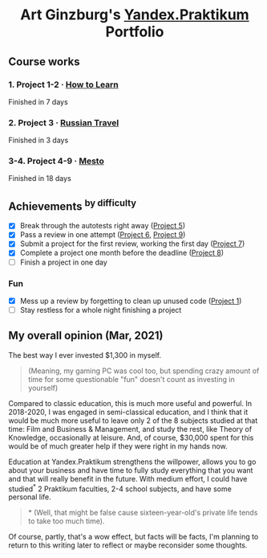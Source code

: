 <div align="center">

  # Art Ginzburg's [Yandex.Praktikum](https://praktikum.yandex.ru/) Portfolio

</div>

## Course works

### 1. Project 1-2 · [How to Learn](https://github.com/artginzburg/how-to-learn)

Finished in 7 days

### 2. Project 3 · [Russian Travel](https://github.com/artginzburg/russian-travel)

Finished in 3 days

### 3-4. Project 4-9 · [Mesto](https://github.com/artginzburg/mesto)

Finished in 18 days


## Achievements <sup>by difficulty</sup>

- [x] Break through the autotests right away ([Project 5](https://github.com/artginzburg/mesto/releases/tag/project-5_review-2-final))
- [x] Pass a review in one attempt ([Project 6](https://github.com/artginzburg/mesto/releases/tag/project-6_review-1-final), [Project 9](https://github.com/artginzburg/mesto/releases/tag/project-9_review-1-final))
- [x] Submit a project for the first review, working the first day ([Project 7](https://github.com/artginzburg/mesto/releases/tag/project-7_review-1))
- [x] Complete a project one month before the deadline ([Project 8](https://github.com/artginzburg/mesto/releases/tag/project-8_final))
- [ ] Finish a project in one day

### Fun
- [x] Mess up a review by forgetting to clean up unused code ([Project 1](https://github.com/artginzburg/how-to-learn/releases/tag/project-1_review-3-final))
- [ ] Stay restless for a whole night finishing a project

## My overall opinion (Mar, 2021)

The best way I ever invested $1,300 in myself.
> (Meaning, my gaming PC was cool too, but spending crazy amount of time for some questionable "fun" doesn't count as investing in yourself) 

Compared to classic education, this is much more useful and powerful. In 2018-2020, I was engaged in semi-classical education, and I think that it would be much more useful to leave only 2 of the 8 subjects studied at that time: Film and Business & Management, and study the rest, like Theory of Knowledge, occasionally at leisure. 
And, of course, $30,000 spent for this would be of much greater help if they were right in my hands now. 

Education at Yandex.Praktikum strengthens the willpower, allows you to go about your business and have time to fully study everything that you want and that will really benefit in the future. With medium effort, I could have studied<sup>*</sup> 2 Praktikum faculties, 2-4 school subjects, and have some personal life.
> \* (Well, that might be false cause sixteen-year-old's private life tends to take too much time).

Of course, partly, that's a wow effect, but facts will be facts, I'm planning to return to this writing later to reflect or maybe reconsider some thoughts.
